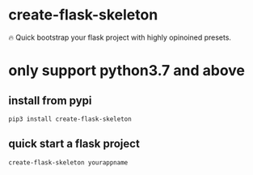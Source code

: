 # create-flask-skeleton

🔥 Quick bootstrap your flask project with highly opinoined presets.

# only support python3.7 and above

## install from pypi

    pip3 install create-flask-skeleton

## quick start a flask project

    create-flask-skeleton yourappname


